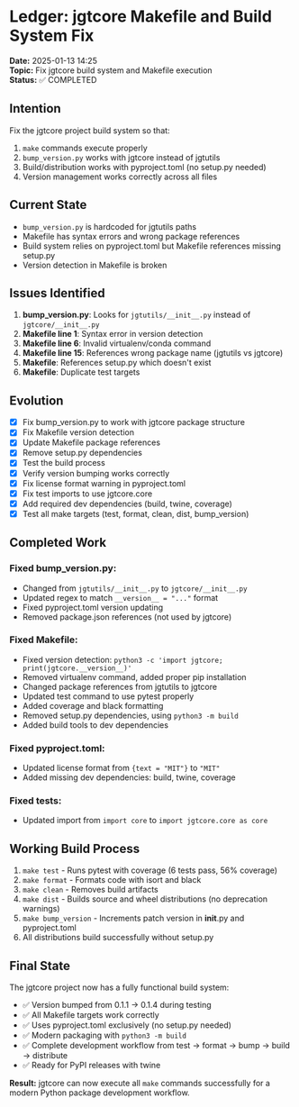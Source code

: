 # Ledger: jgtcore Makefile and Build System Fix

**Date:** 2025-01-13 14:25  
**Topic:** Fix jgtcore build system and Makefile execution  
**Status:** ✅ COMPLETED  

## Intention
Fix the jgtcore project build system so that:
1. `make` commands execute properly
2. `bump_version.py` works with jgtcore instead of jgtutils  
3. Build/distribution works with pyproject.toml (no setup.py needed)
4. Version management works correctly across all files

## Current State
- `bump_version.py` is hardcoded for jgtutils paths
- Makefile has syntax errors and wrong package references
- Build system relies on pyproject.toml but Makefile references missing setup.py
- Version detection in Makefile is broken

## Issues Identified
1. **bump_version.py**: Looks for `jgtutils/__init__.py` instead of `jgtcore/__init__.py`
2. **Makefile line 1**: Syntax error in version detection
3. **Makefile line 6**: Invalid virtualenv/conda command
4. **Makefile line 15**: References wrong package name (jgtutils vs jgtcore)
5. **Makefile**: References setup.py which doesn't exist
6. **Makefile**: Duplicate test targets

## Evolution
- [x] Fix bump_version.py to work with jgtcore package structure
- [x] Fix Makefile version detection  
- [x] Update Makefile package references
- [x] Remove setup.py dependencies
- [x] Test the build process
- [x] Verify version bumping works correctly
- [x] Fix license format warning in pyproject.toml
- [x] Fix test imports to use jgtcore.core
- [x] Add required dev dependencies (build, twine, coverage)
- [x] Test all make targets (test, format, clean, dist, bump_version)

## Completed Work

### Fixed bump_version.py:
- Changed from `jgtutils/__init__.py` to `jgtcore/__init__.py`
- Updated regex to match `__version__ = "..."` format
- Fixed pyproject.toml version updating
- Removed package.json references (not used by jgtcore)

### Fixed Makefile:
- Fixed version detection: `python3 -c 'import jgtcore; print(jgtcore.__version__)'`
- Removed virtualenv command, added proper pip installation
- Changed package references from jgtutils to jgtcore
- Updated test command to use pytest properly
- Added coverage and black formatting
- Removed setup.py dependencies, using `python3 -m build`
- Added build tools to dev dependencies

### Fixed pyproject.toml:
- Updated license format from `{text = "MIT"}` to `"MIT"`
- Added missing dev dependencies: build, twine, coverage

### Fixed tests:
- Updated import from `import core` to `import jgtcore.core as core`

## Working Build Process
1. `make test` - Runs pytest with coverage (6 tests pass, 56% coverage)
2. `make format` - Formats code with isort and black
3. `make clean` - Removes build artifacts
4. `make dist` - Builds source and wheel distributions (no deprecation warnings)
5. `make bump_version` - Increments patch version in __init__.py and pyproject.toml
6. All distributions build successfully without setup.py

## Final State
The jgtcore project now has a fully functional build system:
- ✅ Version bumped from 0.1.1 → 0.1.4 during testing
- ✅ All Makefile targets work correctly
- ✅ Uses pyproject.toml exclusively (no setup.py needed)
- ✅ Modern packaging with `python3 -m build`
- ✅ Complete development workflow from test → format → bump → build → distribute
- ✅ Ready for PyPI releases with twine

**Result:** jgtcore can now execute all `make` commands successfully for a modern Python package development workflow. 